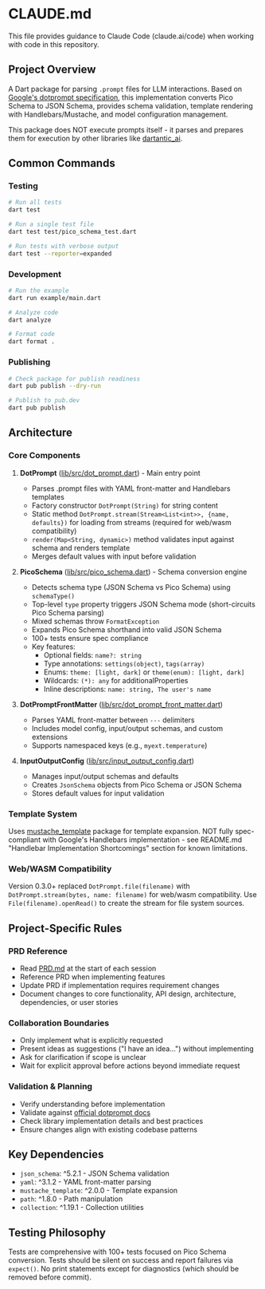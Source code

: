 # CLAUDE.md

This file provides guidance to Claude Code (claude.ai/code) when working with code in this repository.

## Project Overview

A Dart package for parsing `.prompt` files for LLM interactions. Based on [Google's dotprompt specification](https://google.github.io/dotprompt/getting-started/), this implementation converts Pico Schema to JSON Schema, provides schema validation, template rendering with Handlebars/Mustache, and model configuration management.

This package does NOT execute prompts itself - it parses and prepares them for execution by other libraries like [dartantic_ai](https://pub.dev/packages/dartantic_ai).

## Common Commands

### Testing
```bash
# Run all tests
dart test

# Run a single test file
dart test test/pico_schema_test.dart

# Run tests with verbose output
dart test --reporter=expanded
```

### Development
```bash
# Run the example
dart run example/main.dart

# Analyze code
dart analyze

# Format code
dart format .
```

### Publishing
```bash
# Check package for publish readiness
dart pub publish --dry-run

# Publish to pub.dev
dart pub publish
```

## Architecture

### Core Components

1. **DotPrompt** ([lib/src/dot_prompt.dart](lib/src/dot_prompt.dart)) - Main entry point
   - Parses .prompt files with YAML front-matter and Handlebars templates
   - Factory constructor `DotPrompt(String)` for string content
   - Static method `DotPrompt.stream(Stream<List<int>>, {name, defaults})` for loading from streams (required for web/wasm compatibility)
   - `render(Map<String, dynamic>)` method validates input against schema and renders template
   - Merges default values with input before validation

2. **PicoSchema** ([lib/src/pico_schema.dart](lib/src/pico_schema.dart)) - Schema conversion engine
   - Detects schema type (JSON Schema vs Pico Schema) using `schemaType()`
   - Top-level `type` property triggers JSON Schema mode (short-circuits Pico Schema parsing)
   - Mixed schemas throw `FormatException`
   - Expands Pico Schema shorthand into valid JSON Schema
   - 100+ tests ensure spec compliance
   - Key features:
     - Optional fields: `name?: string`
     - Type annotations: `settings(object)`, `tags(array)`
     - Enums: `theme: [light, dark]` or `theme(enum): [light, dark]`
     - Wildcards: `(*): any` for additionalProperties
     - Inline descriptions: `name: string, The user's name`

3. **DotPromptFrontMatter** ([lib/src/dot_prompt_front_matter.dart](lib/src/dot_prompt_front_matter.dart))
   - Parses YAML front-matter between `---` delimiters
   - Includes model config, input/output schemas, and custom extensions
   - Supports namespaced keys (e.g., `myext.temperature`)

4. **InputOutputConfig** ([lib/src/input_output_config.dart](lib/src/input_output_config.dart))
   - Manages input/output schemas and defaults
   - Creates `JsonSchema` objects from Pico Schema or JSON Schema
   - Stores default values for input validation

### Template System

Uses [mustache_template](https://pub.dev/packages/mustache_template) package for template expansion. NOT fully spec-compliant with Google's Handlebars implementation - see README.md "Handlebar Implementation Shortcomings" section for known limitations.

### Web/WASM Compatibility

Version 0.3.0+ replaced `DotPrompt.file(filename)` with `DotPrompt.stream(bytes, name: filename)` for web/wasm compatibility. Use `File(filename).openRead()` to create the stream for file system sources.

## Project-Specific Rules

### PRD Reference
- Read [PRD.md](PRD.md) at the start of each session
- Reference PRD when implementing features
- Update PRD if implementation requires requirement changes
- Document changes to core functionality, API design, architecture, dependencies, or user stories

### Collaboration Boundaries
- Only implement what is explicitly requested
- Present ideas as suggestions ("I have an idea...") without implementing
- Ask for clarification if scope is unclear
- Wait for explicit approval before actions beyond immediate request

### Validation & Planning
- Verify understanding before implementation
- Validate against [official dotprompt docs](https://google.github.io/dotprompt/)
- Check library implementation details and best practices
- Ensure changes align with existing codebase patterns

## Key Dependencies

- `json_schema`: ^5.2.1 - JSON Schema validation
- `yaml`: ^3.1.2 - YAML front-matter parsing
- `mustache_template`: ^2.0.0 - Template expansion
- `path`: ^1.8.0 - Path manipulation
- `collection`: ^1.19.1 - Collection utilities

## Testing Philosophy

Tests are comprehensive with 100+ tests focused on Pico Schema conversion. Tests should be silent on success and report failures via `expect()`. No print statements except for diagnostics (which should be removed before commit).
